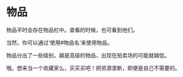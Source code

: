 # 物品

物品平时会存在物品栏中。查看的时候，也可看到他们。

当然，你可以通过‘使用#物品名’来使用物品。

物品分出了一些级别，越是高级的物品，出现在拍卖场的可能就越低。



哦。想来当一个收藏家么，买买买吧！把资源垄断，即便是自己不需要的。